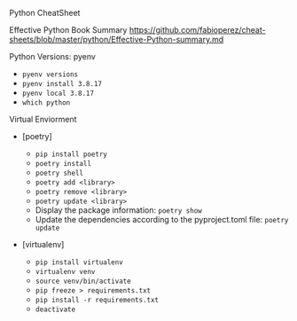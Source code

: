 Python CheatSheet

Effective Python Book Summary
https://github.com/fabioperez/cheat-sheets/blob/master/python/Effective-Python-summary.md

Python Versions: pyenv
* `pyenv versions`
* `pyenv install 3.8.17`
* `pyenv local 3.8.17`
* `which python`

Virtual Enviorment
* [poetry]
  - `pip install poetry`
  - `poetry install`
  - `poetry shell`
  - `poetry add <library>`
  - `poetry remove <library>`
  - `poetry update <library>`
  - Display the package information: `poetry show`
  - Update the dependencies according to the pyproject.toml file:  `poetry update`


* [virtualenv]
  - `pip install virtualenv`
  - `virtualenv venv`
  - `source venv/bin/activate`
  - `pip freeze > requirements.txt`
  - `pip install -r requirements.txt`
  - `deactivate`



